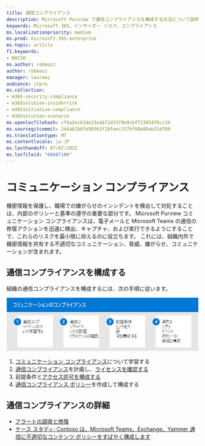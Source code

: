 ```yaml
---
title: 通信コンプライアンス
description: Microsoft Purview で通信コンプライアンスを構成する方法について説明します。
keywords: Microsoft 365、インサイダー リスク、コンプライアンス
ms.localizationpriority: medium
ms.prod: microsoft-365-enterprise
ms.topic: article
f1.keywords:
- NOCSH
ms.author: robmazz
author: robmazz
manager: laurawi
audience: itpro
ms.collection:
- m365-security-compliance
- m365solution-insiderrisk
- m365initiative-compliance
- m365solution-scenario
ms.openlocfilehash: cf6a2ec63de23eab72d33f9e9cbff13854f6cc3d
ms.sourcegitcommit: 244ab1b8fe98363f2bfeec337bf68e88ab31d789
ms.translationtype: MT
ms.contentlocale: ja-JP
ms.lasthandoff: 07/07/2022
ms.locfileid: "66687106"
---
```

# <a name="communication-compliance"></a>コミュニケーション コンプライアンス

機密情報を保護し、職場での嫌がらせのインシデントを検出して対処することは、内部のポリシーと基準の遵守の重要な部分です。 Microsoft Purview コミュニケーション コンプライアンスは、電子メールと Microsoft Teams の通信の修復アクションを迅速に検出、キャプチャ、および実行できるようにすることで、これらのリスクを最小限に抑えるのに役立ちます。 これには、組織内外で機密情報を共有する不適切なコミュニケーション、脅威、嫌がらせ、コミュニケーションが含まれます。

## <a name="configure-communication-compliance"></a>通信コンプライアンスを構成する

組織の通信コンプライアンスを構成するには、次の手順に従います。

![Insider リスク ソリューションの通信コンプライアンス手順。](../media/ir-solution-cc-steps.png)

1. [コミュニケーション コンプライアンス](/microsoft-365/compliance/communication-compliance)について学習する
2. [通信コンプライアンス](/microsoft-365/compliance/communication-compliance-plan)を計画し、[ライセンスを確認する](/microsoft-365/compliance/communication-compliance-configure#subscriptions-and-licensing)
3. 前提条件と[アクセス許可](/microsoft-365/compliance/communication-compliance-configure#step-1-required-enable-permissions-for-communication-compliance)[を構成する](/microsoft-365/compliance/communication-compliance-configure#step-2-required-enable-the-audit-log)
4. [通信コンプライアンス ポリシー](/microsoft-365/compliance/communication-compliance-configure#step-5-required-create-a-communication-compliance-policy)を作成して構成する

## <a name="more-information-about-communication-compliance"></a>通信コンプライアンスの詳細

- [アラートの調査と修復](/microsoft-365/compliance/communication-compliance-investigate-remediate)
- [ケース スタディ: Contoso は、Microsoft Teams、Exchange、Yammer 通信に不適切なコンテンツ ポリシーをすばやく構成します](/microsoft-365/compliance/communication-compliance-case-study)
